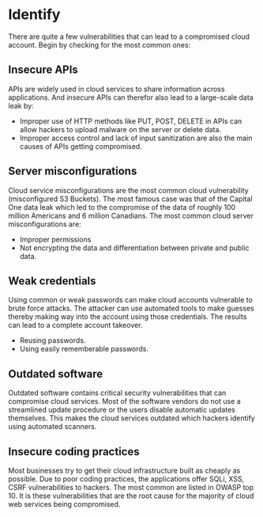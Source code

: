 # Identify

There are quite a few vulnerabilities that can lead to a compromised cloud account. Begin by checking for the most 
common ones:

## Insecure APIs

APIs are widely used in cloud services to share information across applications. And insecure APIs can therefor 
also lead to a large-scale data leak by:

* Improper use of HTTP methods like PUT, POST, DELETE in APIs can allow hackers to upload malware on the server or 
delete data. 
* Improper access control and lack of input sanitization are also the main causes of APIs getting compromised.

## Server misconfigurations

Cloud service misconfigurations are the most common cloud vulnerability (misconfigured S3 Buckets). The most famous 
case was that of the Capital One data leak which led to the compromise of the data of roughly 100 million Americans 
and 6 million Canadians. The most common cloud server misconfigurations are:

* Improper permissions
* Not encrypting the data and differentiation between private and public data.

## Weak credentials

Using common or weak passwords can make cloud accounts vulnerable to brute force attacks. The attacker can use 
automated tools to make guesses thereby making way into the account using those credentials. The results can 
lead to a complete account takeover. 

* Reusing passwords.
* Using easily rememberable passwords.

## Outdated software

Outdated software contains critical security vulnerabilities that can compromise cloud services. Most of the 
software vendors do not use a streamlined update procedure or the users disable automatic updates themselves. 
This makes the cloud services outdated which hackers identify using automated scanners. 

## Insecure coding practices

Most businesses try to get their cloud infrastructure built as cheaply as possible. Due to poor coding practices, 
the applications offer SQLi, XSS, CSRF vulnerabilities to hackers. The most common are listed in OWASP top 10. 
It is these vulnerabilities that are the root cause for the majority of cloud web services being compromised.